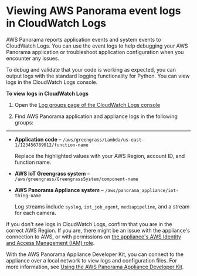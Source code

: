 # Viewing AWS Panorama event logs in CloudWatch Logs<a name="monitoring-logging"></a>

AWS Panorama reports application events and system events to CloudWatch Logs\. You can use the event logs to help debugging your AWS Panorama application or troubleshoot application configuration when you encounter any issues\. 

To debug and validate that your code is working as expected, you can output logs with the standard logging functionality for Python\. You can view logs in the CloudWatch Logs console\.

**To view logs in CloudWatch Logs**

1. Open the [Log groups page of the CloudWatch Logs console](https://console.aws.amazon.com/cloudwatch/home#logsV2:log-groups)

1. Find AWS Panorama application and appliance logs in the following groups:

****
   + **Application code** – `/aws/greengrass/Lambda/us-east-1/123456789012/function-name`

     Replace the highlighted values with your AWS Region, account ID, and function name\.
   + **AWS IoT Greengrass system** – `/aws/greengrass/GreengrassSystem/component-name`
   + **AWS Panorama Appliance system** – `/aws/panorama_appliance/iot-thing-name`

     Log streams include `syslog`, `iot_job_agent`, `mediapipeline`, and a stream for each camera\.

If you don't see logs in CloudWatch Logs, confirm that you are in the correct AWS Region\. If you are, there might be an issue with the appliance's connection to AWS, or with permissions on [the appliance's AWS Identity and Access Management \(IAM\) role](permissions-services.md)\.

With the AWS Panorama Appliance Developer Kit, you can connect to the appliance over a local network to view logs and configuration files\. For more information, see [Using the AWS Panorama Appliance Developer Kit](gettingstarted-devkit.md)\.